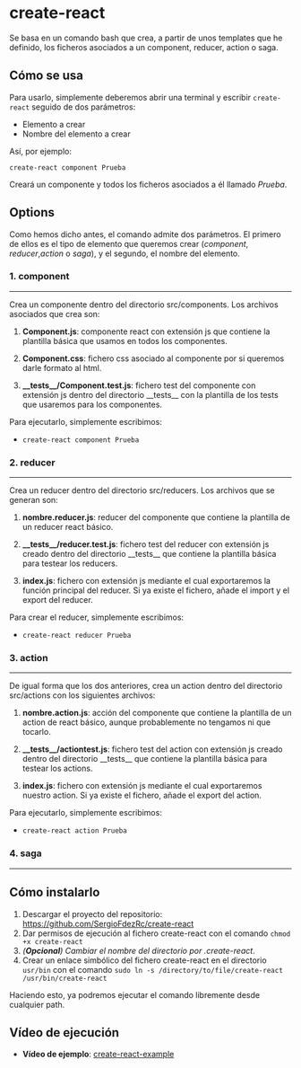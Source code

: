 # create-react
Se basa en un comando bash que crea, a partir de unos templates que he definido, los ficheros asociados a un component, reducer, action o saga.

## Cómo se usa
Para usarlo, simplemente deberemos abrir una terminal y escribir `create-react` seguido de dos parámetros: 

- Elemento a crear
- Nombre del elemento a crear

Así, por ejemplo:

``
create-react component Prueba
`` 

Creará un componente y todos los ficheros asociados a él llamado *Prueba*.

## Options
Como hemos dicho antes, el comando admite dos parámetros. El primero de ellos es el tipo de elemento que queremos crear (*component*, *reducer*,*action* o *saga*), y el segundo, el nombre del elemento.

  ### 1. component
---
Crea un componente dentro del directorio src/components. Los archivos asociados que crea son:

1. **Component.js**: componente react con extensión js que contiene la plantilla básica que usamos en todos los componentes.

2. **Component.css**: fichero css asociado al componente por si queremos darle formato al html.

3. **\_\_tests\_\_/Component.test.js**: fichero test del componente con extensión js dentro del directorio \_\_tests\_\_ con la plantilla de los tests que usaremos para los componentes.

Para ejecutarlo, simplemente escribimos:

- ``create-react component Prueba`` 

### 2. reducer
---
Crea un reducer dentro del directorio src/reducers. Los archivos que se generan son:

1. **nombre.reducer.js**: reducer del componente que contiene la plantilla de un reducer react básico.

2. **\_\_tests\_\_/reducer.test.js**: fichero test del reducer con extensión js creado dentro del directorio \_\_tests\_\_ que contiene la plantilla básica para testear los reducers. 

3. **index.js**: fichero con extensión js mediante el cual exportaremos la función principal del reducer. Si ya existe el fichero, añade el import y el export del reducer.

Para crear el reducer, simplemente escribimos:

- ``create-react reducer Prueba`` 

### 3. action
---
De igual forma que los dos anteriores, crea un action dentro del directorio src/actions con los siguientes archivos:

1. **nombre.action.js**: acción del componente que contiene la plantilla de un action de react básico, aunque probablemente no tengamos ni que tocarlo.

2. **\_\_tests\_\_/actiontest.js**: fichero test del action con extensión js creado dentro del directorio \_\_tests\_\_ que contiene la plantilla básica para testear los actions. 

3. **index.js**: fichero con extensión js mediante el cual exportaremos nuestro action. Si ya existe el fichero, añade el export del action.

Para ejecutarlo, simplemente escribimos:

- ``create-react action Prueba`` 

### 4. saga
---

## Cómo instalarlo

1. Descargar el proyecto del repositorio: https://github.com/SergioFdezRc/create-react
2. Dar permisos de ejecución al fichero create-react con el comando `chmod +x create-react`
3. *(**Opcional**) Cambiar el nombre del directorio por .create-react*.
4. Crear un enlace  simbólico del fichero create-react en el directorio `usr/bin` con el comando `sudo ln -s /directory/to/file/create-react /usr/bin/create-react`

Haciendo esto, ya podremos ejecutar el comando libremente desde cualquier path.

## Vídeo de ejecución

- **Vídeo de ejemplo**: [create-react-example](https://trello-attachments.s3.amazonaws.com/5c8a6203ee30b85fca1bf242/5e09e0781d582512c3c23330/cccd2bc0440adc9a013e0b560a553b5b/create-react-example.mp4)
